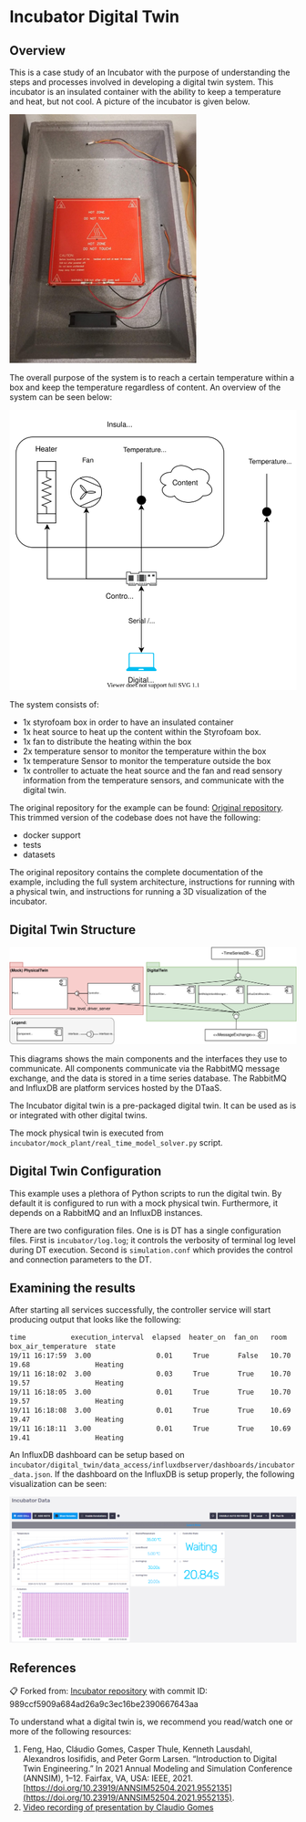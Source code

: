 # Incubator Digital Twin

## Overview

This is a case study of an Incubator with the purpose of understanding
the steps and processes involved in developing a digital twin system.
This incubator is an insulated container with the ability to keep a temperature
and heat, but not cool. A picture of the incubator is given below.

![Incubator Picture](figures/incubator_pt.png)

The overall purpose of the system is to reach a certain temperature within
a box and keep the temperature regardless of content.
An overview of the system can be seen below:

![Incubator Schematic](figures/system.svg)

The system consists of:

* 1x styrofoam box in order to have an insulated container
* 1x heat source to heat up the content within the Styrofoam box.
* 1x fan to distribute the heating within the box
* 2x temperature sensor to monitor the temperature within the box
* 1x temperature Sensor to monitor the temperature outside the box
* 1x controller to actuate the heat source and the fan and read sensory
  information from the temperature sensors, and communicate with
  the digital twin.

The original repository for the example can be found: [Original repository](https://github.com/INTO-CPS-Association/example_digital-twin_incubator/).
This trimmed version of the codebase does not have the following:

* docker support
* tests
* datasets

The original repository contains the complete documentation of
the example, including the full system architecture, instructions for
running with a physical twin, and instructions for running
a 3D visualization of the incubator.

## Digital Twin Structure

![System overview of the incubator](figures/dt-structure.svg)

This diagrams shows the main components and the interfaces they use to communicate.
All components communicate via the RabbitMQ message exchange,
and the data is stored in a time series database.
The RabbitMQ and InfluxDB are platform services hosted by the DTaaS.

The Incubator digital twin is a pre-packaged digital twin. It can be
used as is or integrated with other digital twins.

The mock physical twin is executed from
`incubator/mock_plant/real_time_model_solver.py` script.

## Digital Twin Configuration

This example uses a plethora of Python scripts to run the digital twin.
By default it is configured to run with a mock physical twin.
Furthermore, it depends on a RabbitMQ and an InfluxDB instances.

There are two configuration files. One is is DT has a single configuration files.
First is `incubator/log.log`; it controls the verbosity of terminal log level
during DT execution.
Second is `simulation.conf` which provides the control and
connection parameters to the DT.

## Examining the results

After starting all services successfully, the controller service will
start producing output that looks like the following:

````log
time           execution_interval  elapsed  heater_on  fan_on   room   box_air_temperature  state
19/11 16:17:59  3.00                0.01     True       False   10.70  19.68                Heating
19/11 16:18:02  3.00                0.03     True       True    10.70  19.57                Heating
19/11 16:18:05  3.00                0.01     True       True    10.70  19.57                Heating
19/11 16:18:08  3.00                0.01     True       True    10.69  19.47                Heating
19/11 16:18:11  3.00                0.01     True       True    10.69  19.41                Heating
````

An InfluxDB dashboard can be setup based on
`incubator/digital_twin/data_access/influxdbserver/dashboards/incubator_data.json`.
If the dashboard on the InfluxDB is setup properly,
the following visualization can be seen:

![Influx Dashboard](figures/visualization.png)

## References

:clipboard: Forked from:
[Incubator repository](https://github.com/INTO-CPS-Association/example_digital-twin_incubator/)
with commit ID: 989ccf5909a684ad26a9c3ec16be2390667643aa

To understand what a digital twin is, we recommend you read/watch one
or more of the following resources:

1. Feng, Hao, Cláudio Gomes, Casper Thule, Kenneth Lausdahl,
   Alexandros Iosifidis, and Peter Gorm Larsen. “Introduction to
   Digital Twin Engineering.” In 2021 Annual Modeling and Simulation
   Conference (ANNSIM), 1–12. Fairfax, VA, USA: IEEE, 2021.
   [https://doi.org/10.23919/ANNSIM52504.2021.9552135](https://doi.org/10.23919/ANNSIM52504.2021.9552135).
1. [Video recording of presentation by Claudio Gomes](https://videos.ida.dk/media/Introduction+to+Digital+Twin+Engineering+with+Cl%C3%A1udio+%C3%82ngelo+Gon%C3%A7alves+Gomes%2C+Aarhus+Universitet/1_7r1j05g8/256930613)
